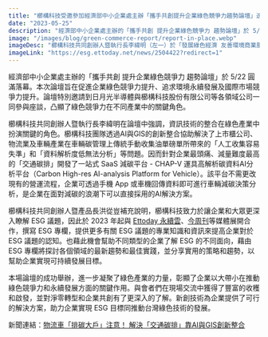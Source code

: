 ```yaml
---
title: "櫛構科技受邀參加經濟部中小企業處主辦「攜手共創提升企業綠色競爭力趨勢論壇」透過 AI 技術助力企業實現 ESG 目標"
date: "2023-05-25"
description: "經濟部中小企業處主辦的「攜手共創 提升企業綠色競爭力 趨勢論壇」於 5/22 圓滿落幕。本次論壇旨在促進企業綠色競爭力提升、追求環境永續發展及國際市場競爭力提升。論壇特別邀請到日月光半導體與櫛構科技股份有限公司等各領域公司一同參與座談，凸顯了綠色競爭力在不同產業中的關鍵角色。"
image: "/images/blog/green-commerce-report/report-in-place.webp"
imageDesc: "櫛構科技共同創辦人暨執行長李緯明（左一）於「發展綠色經濟 友善環境商業服務場景」對談 Talk 中分享交通碳排的困境與解決方案。"
imageLink: "https://esg.ettoday.net/news/2504422?redirect=1"
---
```


<p>經濟部中小企業處主辦的「攜手共創 提升企業綠色競爭力 趨勢論壇」於 5/22 圓滿落幕。本次論壇旨在促進企業綠色競爭力提升、追求環境永續發展及國際市場競爭力提升。論壇特別邀請到日月光半導體與櫛構科技股份有限公司等各領域公司一同參與座談，凸顯了綠色競爭力在不同產業中的關鍵角色。</p>
<p>櫛構科技共同創辦人暨執行長李緯明在論壇中強調，資訊技術的整合在綠色產業中扮演關鍵的角色。櫛構科技團隊透過AI與GIS的創新整合協助解決了上市櫃公司、物流業及車輛產業在車輛碳管理上傳統手動收集油單磅單所帶來的「人工收集容易失準」和「資料解析度低無法分析」等問題。因而針對企業最頭痛、減量難度最高的「交通碳排」開發了一站式 SaaS 減碳平台 - CHAP-V 運具高解析碳資料AI分析平台（Carbon High-res AI-analysis Platform for Vehicle）。該平台不需更改現有的營運流程，企業可透過手機 App 或車機回傳資料即可進行車輛減碳決策分析，是企業在面對減碳的浪潮下可以直接採用的AI解決方案。</p>
<p>櫛構科技共同創辦人暨產品長洪從豈補充說明，櫛構科技致力於讓企業和大眾更深入瞭解 ESG 議題，因此於 2023 年起與 <a href="https://esg.ettoday.net/search/%E6%AB%9B%E6%A7%8B">Ettoday 永續雲</a>、<a href="https://esg.businesstoday.com.tw/author/release/7392">今周刊</a>等媒體展開合作，撰寫 ESG 專欄，提供更多有關 ESG 議題的專業知識和資訊來提高企業對於 ESG 議題的認知。也藉此機會幫助不同類型的企業了解 ESG 的不同面向，藉由 ESG 專欄將探討各個領域的最新趨勢和最佳實踐，並分享實用的策略和趨勢，以幫助企業實現可持續發展目標。</p>
<p>本場論壇的成功舉辦，進一步凝聚了綠色產業的力量，彰顯了企業以大帶小在推動綠色競爭力和永續發展方面的關鍵作用。與會者們在現場交流中獲得了豐富的收穫和啟發，並對淨零轉型和企業共創有了更深入的了解。新創技術為企業提供了可行的解決方案，助力企業實現 ESG 目標同推動台灣綠色技術的發展。</p>
<p>新聞連結：<a href="https://esg.ettoday.net/news/2504422">物流車「排碳大戶」注意！ 解決「交通碳排」靠AI與GIS創新整合</a></p>



